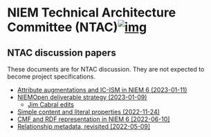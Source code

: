 # NIEM Technical Architecture Committee (NTAC)[![img](https://github.com/niemopen/oasis-open-project/raw/main/artwork/NIEM-NO-Logo-v5.png)](https://github.com/niemopen/oasis-open-project/blob/main/artwork/NIEM-NO-Logo-v5.png)

## NTAC discussion papers

These documents are for NTAC discussion.  They are not expected to become project specifications.  

* [Attribute augmentations and IC-ISM in NIEM 6 (2023-01-11)](AttributeAugmentations-230105.md)
* [NIEMOpen deliverable strategy (2023-01-09)](niemopen-deliverable-strategy.md)
  * [Jim Cabral edits](niemopen-deliverable-strategy-jec.md)
* [Simple content and literal properties (2022-11-24)](Literals-221124.md)
* [CMF and RDF representation in NIEM 6 [2022-06-10]](NIEM6-RDF-220610.md)
* [Relationship metadata, revisited [2022-05-09]](RelMetadataAgain-220509.md)

